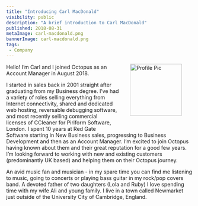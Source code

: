```yaml
---
title: "Introducing Carl MacDonald"
visibility: public
description: "A brief introduction to Carl MacDonald"
published: 2018-08-31
metaImage: carl-macdonald.png
bannerImage: carl-macdonald.png
tags:
 - Company
---
```

<div style="float: right; margin: 30px; margin-top: 0">
<img alt="Profile Pic" src="https://i.octopus.com/site/team/CarlMac.jpg" height="140" width="140" />
</div>

Hello! I’m Carl and I joined Octopus as an Account Manager in August 2018.

I started in sales back in 2001 straight after graduating from my Business degree. I’ve had a variety of roles selling everything from Internet connectivity, shared and dedicated web hosting, reversable debugging software, and most recently selling commercial licenses of CCleaner for Piriform Software, London.  I spent 10 years at Red Gate Software starting in New Business sales, progressing to Business Development and then as an Account Manager. I’m excited to join Octopus having known about them and their great reputation for a good few years. I’m looking forward to working with new and existing customers (predominantly UK based) and helping them on their Octopus journey.

An avid music fan and musician - in my spare time you can find me listening to music, going to concerts or playing bass guitar in my rock/pop covers band. A devoted father of two daughters (Lola and Ruby) I love spending time with my wife Ali and young family. I live in a town called Newmarket just outside of the University City of Cambridge, England.